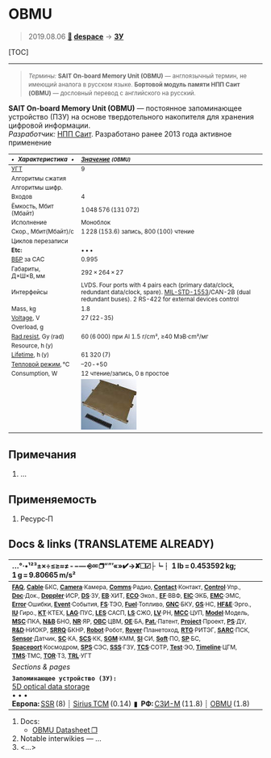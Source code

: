 # OBMU
> 2019.08.06 **[🚀](../index/index.md) [despace](index.md)** → **[ЗУ](ds.md)**

[TOC]

---

> <small>*Термины:* **SAIT On-board Memory Unit (OBMU)** — англоязычный термин, не имеющий аналога в русском языке. **Бортовой модуль памяти НПП Саит (OBMU)** — дословный перевод с английского на русский.</small>

**SAIT On-board Memory Unit (OBMU)** — постоянное запоминающее устройство (ПЗУ) на основе твердотельного накопителя для хранения цифровой информации.  
*Разработчик:* [НПП Саит](zz_sait_ltd.md). Разработано ранее 2013 года активное применение

<small>

|*•    Характеристика    •*|*[Значение](si.md) <small>(OBMU)</small>*|
|:--|:--|
|[УГТ](trl.md)| 9  |
|Алгоритмы сжатия|   |
|Алгоритмы шифр.|   |
|Входов| 4  |
|Ёмкость, Мбит (Мбайт)| 1 048 576 (131 072)  |
|Исполнение| Моноблок  |
|Скор., Мбит(Мбайт)/с| 1 228 (153.6) запись, 800 (100) чтение  |
|Циклов перезаписи|   |
|**Etc:**|• • •|
|[ВБР](srrq.md) за САС| 0.995  |
|Габариты, Д×Ш×В, мм| 292 × 264 × 27  |
|Интерфейсы| LVDS. Four ports with 4 pairs each (primary data/clock, redundant data/clock, spare). [MIL-STD-1553](mil_std_1553b.md)/CAN-2B (dual redundant buses). 2 RS-422 for external devices control  |
|Mass, kg| 1.8  |
|[Voltage](voltage.md), V| 27 (22 ‑ 35)  |
|Overload, g|   |
|[Rad.resist](ion_rad.md), Gy (rad)| 60 (6 000) при Al 1.5 г/cm², ≥40 МэВ·cm²/мг  |
|Resource, h (y)|   |
|[Lifetime](lifetime.md), h (y)| 61 320 (7)  |
|[Тепловой режим](tcs.md), ℃| –20 ‑ +50  |
|Consumption, W| 12 чтение/запись, 0 в простое  |
|| [![](f/ds/s/sait_obmu_pic1_thumb.jpg)](f/ds/s/sait_obmu_pic1.jpg)  |

</small>



<p style="page-break-after:always"> </p>

## Примечания
   1. …



## Применяемость
   1. Ресурс‑П



<p style="page-break-after:always"> </p>

## Docs & links (TRANSLATEME ALREADY)
|…°·•¹²³±×÷≤≥≈≠ ‑ −— ⎆✉ ❐“”’«»✔→✘☐☑├┕┆ 1 lb = 0.453592 kg; 1 g = 9.80665 m/s²|
|:--|
|<small>**[FAQ](faq.md)**, **[Cable](cable.md)**·БКС, **[Camera](cam.md)**·Камера, **[Comms](comms.md)**·Радио, **[Contact](contact.md)**·Контакт, **[Control](control.md)**·Упр., **[Doc](doc.md)**·Док., **[Doppler](doppler.md)**·ИСР, **[DS](ds.md)**·ЗУ, **[EB](eb.md)**·ХИТ, **[ECO](ecology.md)**·Экол., **[EF](ef.md)**·ВВФ, **[ElC](elc.md)**·ЭКБ, **[EMC](emc.md)**·ЭМС, **[Error](error.md)**·Ошибки, **[Event](event.md)**·События, **[FS](fs.md)**·ТЭО, **[Fuel](fuel.md)**·Топливо, **[GNC](gnc.md)**·БКУ, **[GS](scs.md)**·НС, **[HF&E](hfe.md)**·Эрго., **[IU](iu.md)**·Гиро., **[KT](kt.md)**·КТЕХ, **[LAG](lag.md)**·ПУC, **[LES](les.md)**·САСП, **[LS](ls.md)**·СЖО, **[LV](lv.md)**·РН, **[MCC](mcc.md)**·ЦУП, **[Model](model.md)**·Модель, **[MSC](sc.md)**·ПКА, **[N&B](nnb.md)**·БНО, **[NR](nr.md)**·ЯР, **[OBC](obc.md)**·ЦВМ, **[OE](oe.md)**·БА, **[Pat.](патент.md)**·Патент, **[Project](project.md)**·Проект, **[PS](ps.md)**·ДУ, **[R&D](rnd.md)**·НИОКР, **[SRRQ](srrq.md)**·БКНР, **[Robot](robotics.md)**·Робот, **[Rover](rover.md)**·Планетоход, **[RTG](rtg.md)**·РИТЭГ, **[SARC](sarc.md)**·ПСК, **[Sensor](sensor.md)**·Датчик, **[SC](sc.md)**·КА, **[SCS](scs.md)**·КК, **[SGM](sgm.md)**·КММ, **[SI](si.md)**·СИ, **[Soft](soft.md)**·ПО, **[SP](sp.md)**·БС, **[Spaceport](spaceport.md)**·Космодром, **[SPS](sps.md)**·СЭС, **[SSS](sss.md)**·ГЗУ, **[TCS](tcs.md)**·СОТР, **[Test](test.md)**·ЭО, **[Timeline](timeline.md)**·ЦГМ, **[TMS](tms.md)**·ТМС, **[TOR](tor.md)**·ТЗ, **[TRL](trl.md)**·УГТ</small>|
|*Sections & pages*|
|**`Запоминающее устройство (ЗУ):`**<br> [5D optical data storage](5dods.md) <br>• • •<br> **Европа:** [SSR](ssr.md) (8) ┊ [Sirius TCM](sirius_tcm.md) (0.14)  ▮  **РФ:** [СЗИ-М](szi_m.md) (11.8) ┊ [OBMU](sait_obmu.md) (1.8) |

   1. Docs:
      - [OBMU Datasheet ❐](f/comms/s/sait_obmu_datasheet.pdf)
   1. Notable interwikies — …
   1. <…>
